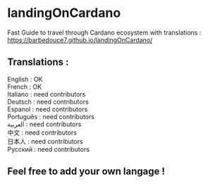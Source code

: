 # landingOnCardano
Fast Guide to travel through Cardano ecosystem with translations : https://barbedouce7.github.io/landingOnCardano/


## Translations :  
English : OK  
French : OK  
Italiano : need contributors  
Deutsch : need contributors  
Espanol : need contributors  
Português  : need contributors  
العربية : need contributors  
中文  : need contributors  
日本人 : need contributors  
Русский : need contributors  

## Feel free to add your own langage !  
